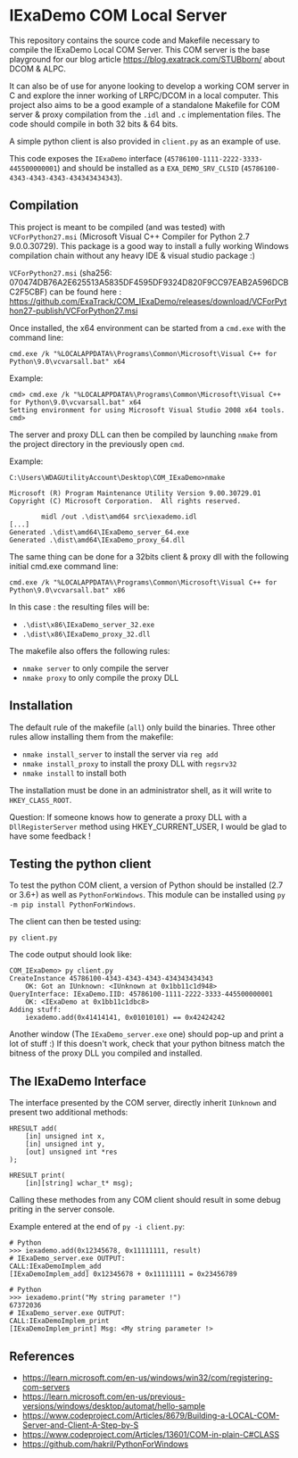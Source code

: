# IExaDemo COM Local Server

This repository contains the source code and Makefile necessary to compile the IExaDemo Local COM Server.
This COM server is the base playground for our blog article https://blog.exatrack.com/STUBborn/ about DCOM & ALPC.

It can also be of use for anyone looking to develop a working COM server in C and explore the inner working of LRPC/DCOM in a local computer. This project also aims to be a good example of a standalone Makefile for COM server & proxy compilation from the `.idl` and `.c` implementation files.
The code should compile in both 32 bits & 64 bits.

A simple python client is also provided in `client.py` as an example of use.

This code exposes the `IExaDemo` interface (`45786100-1111-2222-3333-445500000001`) and should be installed as a `EXA_DEMO_SRV_CLSID` (`45786100-4343-4343-4343-434343434343`).


## Compilation

This project is meant to be compiled (and was tested) with `VCForPython27.msi` (Microsoft Visual C++ Compiler for Python 2.7 9.0.0.30729). This package is a good way to install a fully working Windows compilation chain without any heavy IDE & visual studio package :)

`VCForPython27.msi` (sha256: 070474DB76A2E625513A5835DF4595DF9324D820F9CC97EAB2A596DCBC2F5CBF) can be found here : https://github.com/ExaTrack/COM_IExaDemo/releases/download/VCForPython27-publish/VCForPython27.msi

Once installed, the x64 environment can be started from a `cmd.exe` with the command line:

```
cmd.exe /k "%LOCALAPPDATA%\Programs\Common\Microsoft\Visual C++ for Python\9.0\vcvarsall.bat" x64
```

Example:

```
cmd> cmd.exe /k "%LOCALAPPDATA%\Programs\Common\Microsoft\Visual C++ for Python\9.0\vcvarsall.bat" x64
Setting environment for using Microsoft Visual Studio 2008 x64 tools.
cmd>
```

The server and proxy DLL can then be compiled by launching `nmake` from the project directory in the previously open `cmd`.

Example:

```
C:\Users\WDAGUtilityAccount\Desktop\COM_IExaDemo>nmake

Microsoft (R) Program Maintenance Utility Version 9.00.30729.01
Copyright (C) Microsoft Corporation.  All rights reserved.

        midl /out .\dist\amd64 src\iexademo.idl
[...]
Generated .\dist\amd64\IExaDemo_server_64.exe
Generated .\dist\amd64\IExaDemo_proxy_64.dll
```

The same thing can be done for a 32bits client & proxy dll with the following initial cmd.exe command line:

```
cmd.exe /k "%LOCALAPPDATA%\Programs\Common\Microsoft\Visual C++ for Python\9.0\vcvarsall.bat" x86
```

In this case : the resulting files will be:

- `.\dist\x86\IExaDemo_server_32.exe`
- `.\dist\x86\IExaDemo_proxy_32.dll`

The makefile also offers the following rules:

- `nmake server` to only compile the server
- `nmake proxy` to only compile the proxy DLL

## Installation

The default rule of the makefile (`all`) only build the binaries. Three other rules allow installing them from the makefile:

- `nmake install_server` to install the server via `reg add`
- `nmake install_proxy` to install the proxy DLL with `regsrv32`
- `nmake install` to install both

The installation must be done in an administrator shell, as it will write to `HKEY_CLASS_ROOT`.

Question: If someone knows how to generate a proxy DLL with a `DllRegisterServer` method using HKEY_CURRENT_USER, I would be glad to have some feedback !

## Testing the python client

To test the python COM client, a version of Python should be installed (2.7 or 3.6+) as well as `PythonForWindows`.
This module can be installed using `py -m pip install PythonForWindows`.

The client can then be tested using:

`py client.py`

The code output should look like:

```
COM_IExaDemo> py client.py
CreateInstance 45786100-4343-4343-4343-434343434343
    OK: Got an IUnknown: <IUnknown at 0x1bb11c1d948>
QueryInterface: IExaDemo.IID: 45786100-1111-2222-3333-445500000001
    OK: <IExaDemo at 0x1bb11c1dbc8>
Adding stuff:
    iexademo.add(0x41414141, 0x01010101) == 0x42424242
```

Another window (The `IExaDemo_server.exe` one) should pop-up and print a lot of stuff :)
If this doesn't work, check that your python bitness match the bitness of the proxy DLL you compiled and installed.

## The IExaDemo Interface

The interface presented by the COM server, directly inherit `IUnknown` and present two additional methods:

```
HRESULT add(
    [in] unsigned int x,
    [in] unsigned int y,
    [out] unsigned int *res
);

HRESULT print(
    [in][string] wchar_t* msg);
```

Calling these methodes from any COM client should result in some debug priting in the server console.

Example entered at the end of `py -i client.py`:


```
# Python
>>> iexademo.add(0x12345678, 0x11111111, result)
# IExaDemo_server.exe OUTPUT:
CALL:IExaDemoImplem_add
[IExaDemoImplem_add] 0x12345678 + 0x11111111 = 0x23456789

# Python
>>> iexademo.print("My string parameter !")
67372036
# IExaDemo_server.exe OUTPUT:
CALL:IExaDemoImplem_print
[IExaDemoImplem_print] Msg: <My string parameter !>
```

## References

- https://learn.microsoft.com/en-us/windows/win32/com/registering-com-servers
- https://learn.microsoft.com/en-us/previous-versions/windows/desktop/automat/hello-sample
- https://www.codeproject.com/Articles/8679/Building-a-LOCAL-COM-Server-and-Client-A-Step-by-S
- https://www.codeproject.com/Articles/13601/COM-in-plain-C#CLASS
- https://github.com/hakril/PythonForWindows